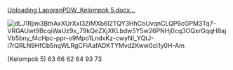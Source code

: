 
[Uploading LaporanPDW_Kelompok 5.docx…]()

![dLJ1Rjim3BthAxXUrXxI3ZiMXb6l2TQY3HhCoUvqnCLQP6cGPM3Tq7-VRGAUwt9BcqiWaUz9x_79kQeZXjXKLbdw5Y5w26PNHj0cq3OQxrGqqH8ajVb5bny_f4cHpc-ppr-o9Mpo1LndxKz-cwyNI_YQtJ-i7rQRLN9HfCb5nqWLRgCFiAafADKTYMvd2Kww0cI1y0H-Am](https://github.com/user-attachments/assets/947b74ec-395c-42dd-9134-fe831a4f6ed6)


(Kelompok 5)
63
66
62
64
93
73
